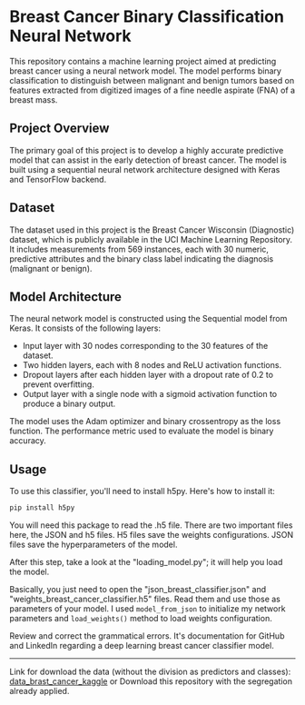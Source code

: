 # Breast Cancer Binary Classification Neural Network

This repository contains a machine learning project aimed at predicting breast cancer using a neural network model. The model performs binary classification to distinguish between malignant and benign tumors based on features extracted from digitized images of a fine needle aspirate (FNA) of a breast mass.

## Project Overview

The primary goal of this project is to develop a highly accurate predictive model that can assist in the early detection of breast cancer. The model is built using a sequential neural network architecture designed with Keras and TensorFlow backend.

## Dataset

The dataset used in this project is the Breast Cancer Wisconsin (Diagnostic) dataset, which is publicly available in the UCI Machine Learning Repository. It includes measurements from 569 instances, each with 30 numeric, predictive attributes and the binary class label indicating the diagnosis (malignant or benign).

## Model Architecture

The neural network model is constructed using the Sequential model from Keras. It consists of the following layers:

- Input layer with 30 nodes corresponding to the 30 features of the dataset.
- Two hidden layers, each with 8 nodes and ReLU activation functions.
- Dropout layers after each hidden layer with a dropout rate of 0.2 to prevent overfitting.
- Output layer with a single node with a sigmoid activation function to produce a binary output.

The model uses the Adam optimizer and binary crossentropy as the loss function. The performance metric used to evaluate the model is binary accuracy.

## Usage

To use this classifier, you'll need to install h5py. Here's how to install it:

```bash
pip install h5py
```

You will need this package to read the .h5 file. There are two important files here, the JSON and h5 files.
H5 files save the weights configurations. JSON files save the hyperparameters of the model.

After this step, take a look at the "loading_model.py"; it will help you load the model.

Basically, you just need to open the "json_breast_classifier.json" and "weights_breast_cancer_classifier.h5" files.
Read them and use those as parameters of your model. I used `model_from_json` to initialize my network parameters and `load_weights()` method to load weights configuration.

Review and correct the grammatical errors. It's documentation for GitHub and LinkedIn regarding a deep learning breast cancer classifier model.
****


Link for download the data (without the division as predictors and classes): [data_brast_cancer_kaggle](https://www.kaggle.com/datasets/uciml/breast-cancer-wisconsin-data?resource=download) or Download this repository with the segregation already applied.


